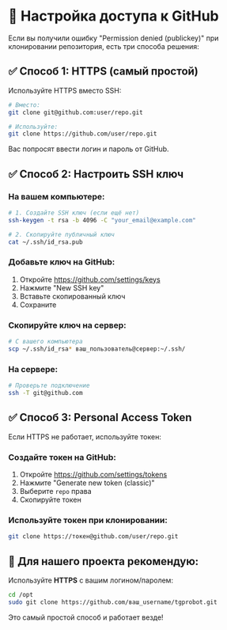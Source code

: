 # 🔑 Настройка доступа к GitHub

Если вы получили ошибку "Permission denied (publickey)" при клонировании репозитория, есть три способа решения:

## ✅ Способ 1: HTTPS (самый простой)

Используйте HTTPS вместо SSH:

```bash
# Вместо:
git clone git@github.com:user/repo.git

# Используйте:
git clone https://github.com/user/repo.git
```

Вас попросят ввести логин и пароль от GitHub.

## ✅ Способ 2: Настроить SSH ключ

### На вашем компьютере:

```bash
# 1. Создайте SSH ключ (если ещё нет)
ssh-keygen -t rsa -b 4096 -C "your_email@example.com"

# 2. Скопируйте публичный ключ
cat ~/.ssh/id_rsa.pub
```

### Добавьте ключ на GitHub:

1. Откройте https://github.com/settings/keys
2. Нажмите "New SSH key"
3. Вставьте скопированный ключ
4. Сохраните

### Скопируйте ключ на сервер:

```bash
# С вашего компьютера
scp ~/.ssh/id_rsa* ваш_пользователь@сервер:~/.ssh/
```

### На сервере:

```bash
# Проверьте подключение
ssh -T git@github.com
```

## ✅ Способ 3: Personal Access Token

Если HTTPS не работает, используйте токен:

### Создайте токен на GitHub:

1. Откройте https://github.com/settings/tokens
2. Нажмите "Generate new token (classic)"
3. Выберите `repo` права
4. Скопируйте токен

### Используйте токен при клонировании:

```bash
git clone https://токен@github.com/user/repo.git
```

## 🚀 Для нашего проекта рекомендую:

Используйте **HTTPS** с вашим логином/паролем:

```bash
cd /opt
sudo git clone https://github.com/ваш_username/tgprobot.git
```

Это самый простой способ и работает везде!
